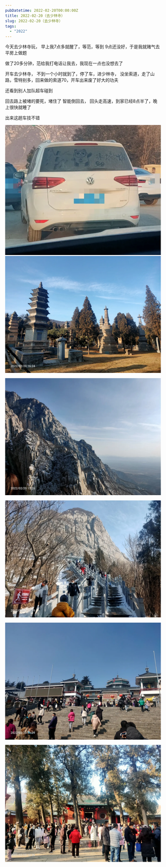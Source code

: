```yaml
---
pubDatetime: 2022-02-20T00:00:00Z
title: 2022-02-20（去少林寺）
slug: 2022-02-20（去少林寺）
tags:
  - "2022"
---
```


今天去少林寺玩， 早上我7点多就醒了，等范，等到 9点还没好，于是我就赌气去平房上做题

做了20多分钟，范给我打电话让我去，我现在一点也没想去了

开车去少林寺， 不到一个小时就到了，停了车，进少林寺， 没坐索道，走了山路，雪特别多，回来做的索道70，开车出来废了好大的功夫

还看到别人加队超车碰到

回去路上被堵的要死，堵住了
智能倒回去， 回头走高速，到家已经8点半了，晚上很快就睡了

出来这趟车技不错

![](../../img/6904315-4081e416408f2f0c.jpg)
![](../../img/6904315-96b36f191c6af2f1.jpg)

![](../../img/6904315-8d251856364df6f4.jpg)

![](../../img/6904315-08d9b28e13547b51.jpg)

![](../../img/6904315-99b4c486309f25c0.jpg)

![](../../img/6904315-3f0b12e495a8dd35.jpg)
